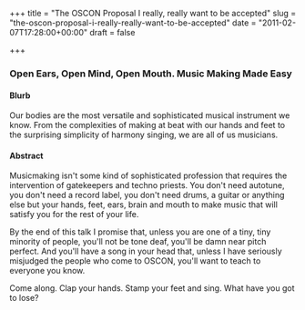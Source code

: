 +++
title = "The OSCON Proposal I really, really want to be accepted"
slug = "the-oscon-proposal-i-really-really-want-to-be-accepted"
date = "2011-02-07T17:28:00+00:00"
draft = false

+++

### Open Ears, Open Mind, Open Mouth. Music Making Made Easy

#### Blurb

Our bodies are the most versatile and sophisticated musical instrument we know. From the complexities of making at beat with our hands and feet to the surprising simplicity of harmony singing, we are all of us musicians.

#### Abstract

Musicmaking isn't some kind of sophisticated profession that requires the intervention of gatekeepers and techno priests. You don't need autotune, you don't need a record label, you don't need drums, a guitar or anything else but your hands, feet, ears, brain and mouth to make music that will satisfy you for the rest of your life.

By the end of this talk I promise that, unless you are one of a tiny, tiny minority of people, you'll not be tone deaf, you'll be damn near pitch perfect. And you'll have a song in your head that, unless I have seriously misjudged the people who come to OSCON, you'll want to teach to everyone you know.

Come along. Clap your hands. Stamp your feet and sing. What have you got to lose?
